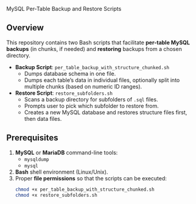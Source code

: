 MySQL Per-Table Backup and Restore Scripts

## Overview
This repository contains two Bash scripts that facilitate **per-table MySQL backups** (in chunks, if needed) and **restoring** backups from a chosen directory.

- **Backup Script**: `per_table_backup_with_structure_chunked.sh`
  - Dumps database schema in one file.
  - Dumps each table’s data in individual files, optionally split into multiple chunks (based on numeric ID ranges).
- **Restore Script**: `restore_subfolders.sh`
  - Scans a backup directory for subfolders of `.sql` files.
  - Prompts user to pick which subfolder to restore from.
  - Creates a new MySQL database and restores structure files first, then data files.

## Prerequisites
1. **MySQL** or **MariaDB** command-line tools:
   - `mysqldump`
   - `mysql`
2. **Bash** shell environment (Linux/Unix).
3. Proper **file permissions** so that the scripts can be executed:
   ```bash
   chmod +x per_table_backup_with_structure_chunked.sh
   chmod +x restore_subfolders.sh
